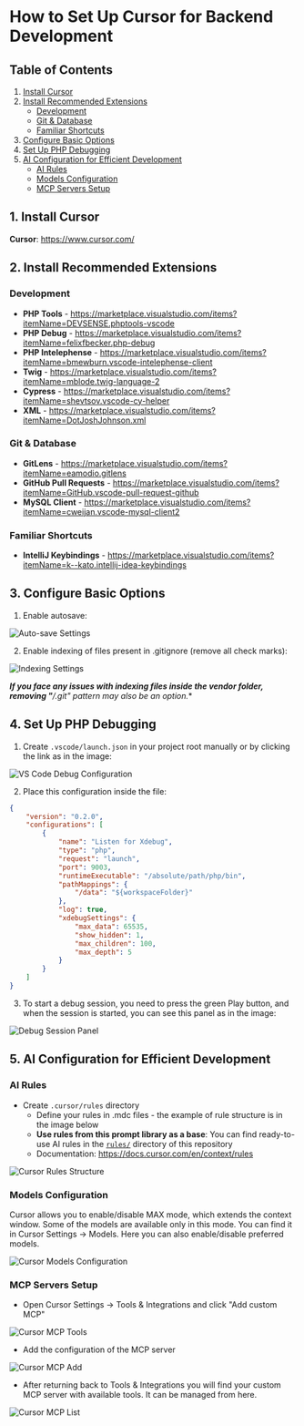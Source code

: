 # How to Set Up Cursor for Backend Development

## Table of Contents

1. [Install Cursor](#1-install-cursor)
2. [Install Recommended Extensions](#2-install-recommended-extensions)
   - [Development](#development)
   - [Git & Database](#git--database)
   - [Familiar Shortcuts](#familiar-shortcuts)
3. [Configure Basic Options](#3-configure-basic-options)
4. [Set Up PHP Debugging](#4-set-up-php-debugging)
5. [AI Configuration for Efficient Development](#5-ai-configuration-for-efficient-development)
   - [AI Rules](#ai-rules)
   - [Models Configuration](#models-configuration)
   - [MCP Servers Setup](#mcp-servers-setup)

## 1. Install Cursor

**Cursor**: https://www.cursor.com/

## 2. Install Recommended Extensions

### Development

- **PHP Tools** - https://marketplace.visualstudio.com/items?itemName=DEVSENSE.phptools-vscode
- **PHP Debug** - https://marketplace.visualstudio.com/items?itemName=felixfbecker.php-debug
- **PHP Intelephense** - https://marketplace.visualstudio.com/items?itemName=bmewburn.vscode-intelephense-client
- **Twig** - https://marketplace.visualstudio.com/items?itemName=mblode.twig-language-2
- **Cypress** - https://marketplace.visualstudio.com/items?itemName=shevtsov.vscode-cy-helper
- **XML** - https://marketplace.visualstudio.com/items?itemName=DotJoshJohnson.xml

### Git & Database

- **GitLens** - https://marketplace.visualstudio.com/items?itemName=eamodio.gitlens
- **GitHub Pull Requests** - https://marketplace.visualstudio.com/items?itemName=GitHub.vscode-pull-request-github
- **MySQL Client** - https://marketplace.visualstudio.com/items?itemName=cweijan.vscode-mysql-client2

### Familiar Shortcuts

- **IntelliJ Keybindings** - https://marketplace.visualstudio.com/items?itemName=k--kato.intellij-idea-keybindings

## 3. Configure Basic Options

1. Enable autosave:

![Auto-save Settings](images/293f94cf-c14d-46e1-9a0d-0cb4652a9654.png)

2. Enable indexing of files present in .gitignore (remove all check marks):

![Indexing Settings](images/349c94c8-413f-429e-bf7a-54560610ebd2.png)

***If you face any issues with indexing files inside the vendor folder, removing "**/.git" pattern may also be an option.**

## 4. Set Up PHP Debugging

1. Create `.vscode/launch.json` in your project root manually or by clicking the link as in the image:

![VS Code Debug Configuration](images/557d9815-574d-415a-b05a-f3efca944ee0.png)

2. Place this configuration inside the file:

```json
{
    "version": "0.2.0",
    "configurations": [
        {
            "name": "Listen for Xdebug",
            "type": "php",
            "request": "launch",
            "port": 9003,
            "runtimeExecutable": "/absolute/path/php/bin",
            "pathMappings": {
                "/data": "${workspaceFolder}"
            },
            "log": true,
            "xdebugSettings": {
                "max_data": 65535,
                "show_hidden": 1,
                "max_children": 100,
                "max_depth": 5
            }
        }
    ]
}
```

3. To start a debug session, you need to press the green Play button, and when the session is started, you can see this panel as in the image:

![Debug Session Panel](images/5d923be5-686f-4a82-b541-f34b3bc50f0c.png)

## 5. AI Configuration for Efficient Development

### AI Rules

- Create `.cursor/rules` directory
  - Define your rules in .mdc files - the example of rule structure is in the image below
  - **Use rules from this prompt library as a base**: You can find ready-to-use AI rules in the [`rules/`](../rules/) directory of this repository
  - Documentation: https://docs.cursor.com/en/context/rules

![Cursor Rules Structure](images/747bf4b9-c39b-4f8f-8249-54a8bccedb42.png)

### Models Configuration

Cursor allows you to enable/disable MAX mode, which extends the context window. Some of the models are available only in this mode. You can find it in Cursor Settings → Models. Here you can also enable/disable preferred models.

![Cursor Models Configuration](images/75d3b5d4-aec7-4fe3-8f86-38ff7f17d501.png)

### MCP Servers Setup

- Open Cursor Settings → Tools & Integrations and click "Add custom MCP"

![Cursor MCP Tools](images/7bd25d4c-fb59-4769-a72d-f287b063a02f.png)

- Add the configuration of the MCP server

![Cursor MCP Add](images/7d1e3998-a987-4b48-8bee-313f56edc048.png)

- After returning back to Tools & Integrations you will find your custom MCP server with available tools. It can be managed from here.

![Cursor MCP List](images/997a5146-155d-4db8-ae23-fefbfda1ebbe.png)